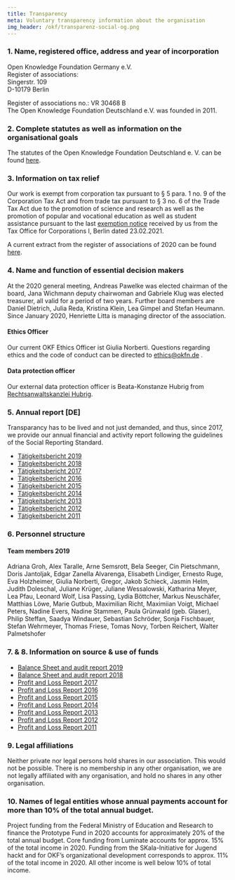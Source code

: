 ```yaml
---
title: Transparency
meta: Voluntary transparency information about the organisation
img_header: /okf/transparenz-social-og.png
---
```


### 1. Name, registered office, address and year of incorporation

Open Knowledge Foundation Germany e.V. <br>
Register of associations: <br>
Singerstr. 109 <br>
D-10179 Berlin <br>

Register of associations no.: VR 30468 B <br>
The Open Knowledge Foundation Deutschland e.V. was founded in 2011.

### 2. Complete statutes as well as information on the organisational goals
The statutes of the Open Knowledge Foundation Deutschland e. V. can be found [here](/files/documents/01_Satzung.pdf).


### 3. Information on tax relief
Our work is exempt from corporation tax pursuant to § 5 para. 1 no. 9 of the Corporation Tax Act and from trade tax pursuant to § 3 no. 6 of the Trade Tax Act due to the promotion of science and research as well as the promotion of popular and vocational education as well as student assistance pursuant to the last [exemption notice](/files/documents/FreistellungsbescheidOKF_2019.pdf) received by us from the Tax Office for Corporations I, Berlin dated 23.02.2021.

A current extract from the register of associations of 2020 can be found [here](/files/documents/Vereinsregisterauszug_OKFDE_2020.pdf).

### 4. Name and function of essential decision makers
At the 2020 general meeting, Andreas Pawelke was elected chairman of the board, Jana Wichmann deputy chairwoman and Gabriele Klug was elected treasurer, all valid for a period of two years. Further board members are Daniel Dietrich, Julia Reda, Kristina Klein, Lea Gimpel and Stefan Heumann. Since January 2020, Henriette Litta is managing director of the association.

#### Ethics Officer
Our current OKF Ethics Officer ist Giulia Norberti. Questions regarding ethics and the code of conduct can be directed to ethics@okfn.de .

#### Data protection officer
Our external data protection officer is Beata-Konstanze Hubrig from [Rechtsanwaltskanzlei Hubrig](https://kanzlei-hubrig.de/).

### 5. Annual report [DE]
Transparancy has to be lived and not just demanded, and thus, since 2017, we provide our annual financial and activity report following the guidelines of the Social Reporting Standard.

- [Tätigkeitsbericht 2019](https://2019.okfn.de/) <br>
- [Tätigkeitsbericht 2018](https://2018.okfn.de/) <br>
- [Tätigkeitsbericht 2017](/files/documents/OKFDE-Taetigkeitsbericht-2017.pdf) <br>
- [Tätigkeitsbericht 2016](/files/documents/OKFDE-Taetigkeitsbericht-2016.pdf) <br>
- [Tätigkeitsbericht 2015](/files/documents/OKFDE-Taetigkeitsbericht-2015.pdf) <br>
- [Tätigkeitsbericht 2014](/files/documents/OKFDE-Taetigkeitsbericht-2014.pdf) <br>
- [Tätigkeitsbericht 2013](/files/documents/OKFDE-Taetigkeitsbericht-2013.pdf) <br>
- [Tätigkeitsbericht 2012](/files/documents/OKFDE-Taetigkeitsbericht-2012.pdf) <br>
- [Tätigkeitsbericht 2011](/files/documents/OKFDE-Taetigkeitsbericht-2011.pdf)

### 6. Personnel structure

#### Team members 2019

Adriana Groh, Alex Taralle, Arne Semsrott, Bela Seeger, Cin Pietschmann, Doris Jantoljak, Edgar Zanella Alvarenga, Elisabeth Lindiger, Ernesto Ruge, Eva Holzheimer, Giulia Norberti, Gregor, Jakob Schieck, Jasmin Helm, Judith Doleschal, Juliane Krüger, Juliane Wessalowski, Katharina Meyer, Lea Pfau, Leonard Wolf, Lisa Passing, Lydia Böttcher, Markus Neuschäfer, Matthias Löwe, Marie Gutbub, Maximilian Richt, Maximiian Voigt, Michael Peters, Nadine Evers, Nadine Stammen, Paula Grünwald (geb. Glaser), Philip Steffan, Saadya Windauer, Sebastian Schröder, Sonja Fischbauer, Stefan Wehrmeyer, Thomas Friese, Tomas Novy, Torben Reichert, Walter Palmetshofer

### 7. & 8. Information on source & use of funds

- [Balance Sheet and audit report 2019](/files/WP-Berichte/OKF-DE-WPBericht-2019.pdf)
- [Balance Sheet and audit report 2018](/files/WP-Berichte/OKF-DE-WPBericht-2018.pdf)
- [Profit and Loss Report 2017](/files/documents/jahresabschluesse/jahresabschluss-2017.pdf) 
- [Profit and Loss Report 2016](/files/documents/jahresabschluesse/jahresabschluss-2016.pdf)
- [Profit and Loss Report 2015](/files/documents/jahresabschluesse/jahresabschluss-2015.pdf)
- [Profit and Loss Report 2014](/files/documents/jahresabschluesse/jahresabschluss-2014.pdf)
- [Profit and Loss Report 2013](/files/documents/jahresabschluesse/jahresabschluss-2013.pdf)
- [Profit and Loss Report 2012](/files/documents/jahresabschluesse/jahresabschluss-2012.pdf)
- [Profit and Loss Report 2011](/files/documents/jahresabschluesse/jahresabschluss-2011.pdf)

### 9. Legal affiliations
Neither private nor legal persons hold shares in our association. This would not be possible. There is no membership in any other organisation, we are not legally affiliated with any organisation, and hold no shares in any other organisation.

### 10. Names of legal entities whose annual payments account for more than 10% of the total annual budget.
Project funding from the Federal Ministry of Education and Research to finance the Prototype Fund in 2020 accounts for approximately 20% of the total annual budget. Core funding from Luminate accounts for approx. 15% of the total income in 2020. Funding from the SKala-Initiative for Jugend hackt and for OKF’s organizational development corresponds to approx. 11% of the total income in 2020. All other income is well below 10% of total income.
